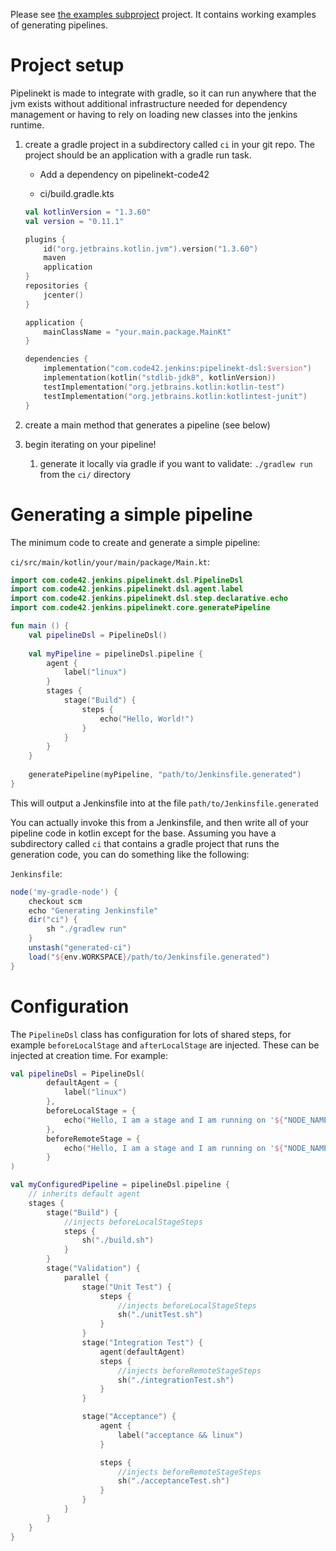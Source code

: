 
Please see [the examples subproject](https://github.com/code42/pipelinekt/tree/master/examples) project. It contains working examples of generating pipelines.

# Project setup

Pipelinekt is made to integrate with gradle, so it can run anywhere that the jvm exists without additional infrastructure needed for dependency management or having
to rely on loading new classes into the jenkins runtime.

1. create a gradle project in a subdirectory called `ci` in your git repo. The project should be an application with a gradle run task.
    * Add a dependency on pipelinekt-code42

    * ci/build.gradle.kts

    ```kotlin
    val kotlinVersion = "1.3.60"
    val version = "0.11.1"
 
    plugins {
        id("org.jetbrains.kotlin.jvm").version("1.3.60")
        maven
        application
    }
    repositories {
        jcenter()
    }

    application {
        mainClassName = "your.main.package.MainKt"
    }

    dependencies {
        implementation("com.code42.jenkins:pipelinekt-dsl:$version")
        implementation(kotlin("stdlib-jdk8", kotlinVersion))
        testImplementation("org.jetbrains.kotlin:kotlin-test")
        testImplementation("org.jetbrains.kotlin:kotlintest-junit")
    }
    ```


2. create a main method that generates a pipeline (see below)
    
3. begin iterating on your pipeline!
    1. generate it locally via gradle if you want to validate: `./gradlew run` from the `ci/` directory
    
# Generating a simple pipeline

The minimum code to create and generate a simple pipeline:

`ci/src/main/kotlin/your/main/package/Main.kt`:

```kotlin
import com.code42.jenkins.pipelinekt.dsl.PipelineDsl
import com.code42.jenkins.pipelinekt.dsl.agent.label
import com.code42.jenkins.pipelinekt.dsl.step.declarative.echo
import com.code42.jenkins.pipelinekt.core.generatePipeline

fun main () {
    val pipelineDsl = PipelineDsl()
    
    val myPipeline = pipelineDsl.pipeline {    
        agent {
            label("linux")
        }
        stages {
            stage("Build") {
                steps {
                    echo("Hello, World!")
                }
            }
        }
    }
    
    generatePipeline(myPipeline, "path/to/Jenkinsfile.generated")
}

```

This will output a Jenkinsfile into at the file `path/to/Jenkinsfile.generated`

You can actually invoke this from a Jenkinsfile, and then write all of your pipeline code in kotlin except for the base. 
Assuming you have a subdirectory called `ci` that contains a gradle project that runs the generation code, you can do
something like the following:

`Jenkinsfile`:

```groovy
node('my-gradle-node') {
    checkout scm
    echo "Generating Jenkinsfile"
    dir("ci") {
        sh "./gradlew run"
    }
    unstash("generated-ci")
    load("${env.WORKSPACE}/path/to/Jenkinsfile.generated")
}
```

# Configuration

The `PipelineDsl` class has configuration for lots of shared steps, for example `beforeLocalStage` and `afterLocalStage`
are injected.  These can be injected at creation time. For example:

```kotlin
val pipelineDsl = PipelineDsl(
        defaultAgent = {
            label("linux")
        },
        beforeLocalStage = {
            echo("Hello, I am a stage and I am running on '${"NODE_NAME".environmentVar()}', which I have inherited from the parent context")
        },
        beforeRemoteStage = {
            echo("Hello, I am a stage and I am running on '${"NODE_NAME".environmentVar()}")
        }
)

val myConfiguredPipeline = pipelineDsl.pipeline {
    // inherits default agent
    stages {
        stage("Build") {
            //injects beforeLocalStageSteps
            steps {
                sh("./build.sh")
            }
        }
        stage("Validation") {
            parallel {
                stage("Unit Test") {
                    steps {
                        //injects beforeLocalStageSteps
                        sh("./unitTest.sh")
                    }
                }
                stage("Integration Test") {
                    agent(defaultAgent)
                    steps {
                        //injects beforeRemoteStageSteps
                        sh("./integrationTest.sh")
                    }
                }

                stage("Acceptance") {
                    agent {
                        label("acceptance && linux")
                    }

                    steps {
                        //injects beforeRemoteStageSteps
                        sh("./acceptanceTest.sh")
                    }
                }
            }
        }
    }
}
```
